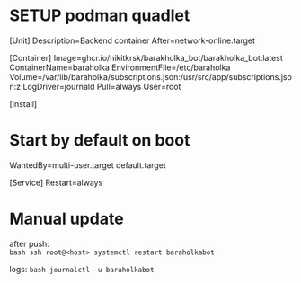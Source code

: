 # SETUP podman quadlet
[Unit]
Description=Backend container
After=network-online.target

[Container]
Image=ghcr.io/nikitkrsk/barakholka_bot/barakholka_bot:latest
ContainerName=baraholka
EnvironmentFile=/etc/baraholka
Volume=/var/lib/baraholka/subscriptions.json:/usr/src/app/subscriptions.json:z
LogDriver=journald
Pull=always
User=root

[Install]
# Start by default on boot
WantedBy=multi-user.target default.target

[Service]
Restart=always


# Manual update
after push:  
```bash ssh root@<host> systemctl restart baraholkabot```

logs: 
```bash journalctl -u baraholkabot```